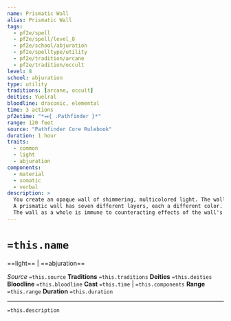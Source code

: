 ```yaml
---
name: Prismatic Wall
alias: Prismatic Wall
tags:
  - pf2e/spell
  - pf2e/spell/level_8
  - pf2e/school/abjuration
  - pf2e/spelltype/utility
  - pf2e/tradition/arcane
  - pf2e/tradition/occult
level: 8
school: abjuration
type: utility
traditions: [arcane, occult]
deities: Yuelral
bloodline: draconic, elemental
time: 3 actions
pf2etime: "*⬽{ .Pathfinder }*"
range: 120 feet
source: "Pathfinder Core Rulebook"
duration: 1 hour
traits:
  - common
  - light
  - abjuration
components:
  - material
  - somatic
  - verbal
description: >
  You create an opaque wall of shimmering, multicolored light. The wall is straight and vertical, stretching 60 feet long and 30 feet high. You must form the wall in an unbroken open space so its edges don't pass through any creatures or objects, or the spell is lost. You can pass through the wall and ignore its effects. The wall sheds bright light out to 20 feet on each side (and dim light to the next 20 feet). Creatures other than you that come into the wall's light must attempt a Will save; they're [[Dazzled]] for 1 round on a success, [[Blinded]] for 1 round on a failure, and Blinded for 1 minute on a critical failure. They are then temporarily immune to the blinding effect for 1 hour.
  A prismatic wall has seven different layers, each a different color. Red, orange, yellow, and green have the effect of a 5th-level [[Chromatic Wall]] spell of that color, and the others have the effect of a 7th-level Chromatic Wall spell of that color. A creature that tries to pass through the wall must attempt a saving throw against each component wall. The effects take place simultaneously, so a creature turned to stone by the blue wall is still treated as a creature for the indigo and violet walls.
  The wall as a whole is immune to counteracting effects of the wall's level or lower; each color must be counteracted by its specific spell, as described in chromatic wall. This must be done in order (red, orange, yellow, green, blue, indigo, then violet). A given color can't be affected until the previous color is counteracted. Counteracting a color wall removes that color's effect from the wall, and counteracting them all ends prismatic wall. You can Dismiss the spell.
---
```

# `=this.name`
==light== | ==abjuration==

*Source* `=this.source`
**Traditions** `=this.traditions`
**Deities** `=this.deities`
**Bloodline** `=this.bloodline`
**Cast** `=this.time` | `=this.components`
**Range** `=this.range`
**Duration** `=this.duration`

***
`=this.description`